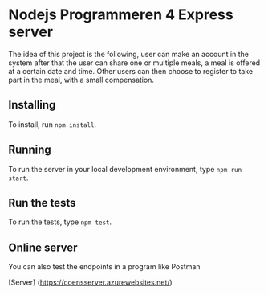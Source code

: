 # Nodejs Programmeren 4 Express server

The idea of this project is the following, user can make an account in the system after that the user can share one or multiple meals, a meal is offered at a certain date and time. Other users can then choose to register to take part in the meal, with a small compensation.

## Installing

To install, run `npm install`.

## Running

To run the server in your local development environment, type `npm run start`.

## Run the tests

To run the tests, type `npm test`.

## Online server

You can also test the endpoints in a program like Postman

[Server] (https://coensserver.azurewebsites.net/)
